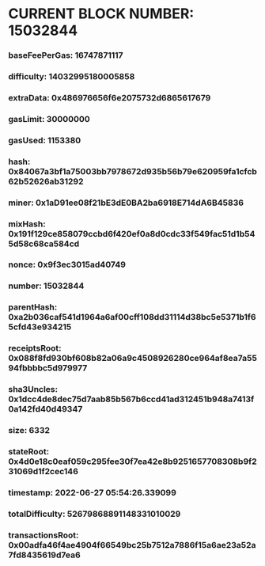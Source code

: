 # CURRENT BLOCK NUMBER: 15032844

### baseFeePerGas: 16747871117
### difficulty: 14032995180005858
### extraData: 0x486976656f6e2075732d6865617679
### gasLimit: 30000000
### gasUsed: 1153380
### hash: 0x84067a3bf1a75003bb7978672d935b56b79e620959fa1cfcb62b52626ab31292
### miner: 0x1aD91ee08f21bE3dE0BA2ba6918E714dA6B45836
### mixHash: 0x191f129ce858079ccbd6f420ef0a8d0cdc33f549fac51d1b545d58c68ca584cd
### nonce: 0x9f3ec3015ad40749
### number: 15032844
### parentHash: 0xa2b036caf541d1964a6af00cff108dd31114d38bc5e5371b1f65cfd43e934215
### receiptsRoot: 0x088f8fd930bf608b82a06a9c4508926280ce964af8ea7a5594fbbbbc5d979977
### sha3Uncles: 0x1dcc4de8dec75d7aab85b567b6ccd41ad312451b948a7413f0a142fd40d49347
### size: 6332
### stateRoot: 0x4d0e18c0eaf059c295fee30f7ea42e8b9251657708308b9f231069d1f2cec146
### timestamp: 2022-06-27 05:54:26.339099
### totalDifficulty: 52679868891148331010029
### transactionsRoot: 0x00adfa46f4ae4904f66549bc25b7512a7886f15a6ae23a52a7fd8435619d7ea6
